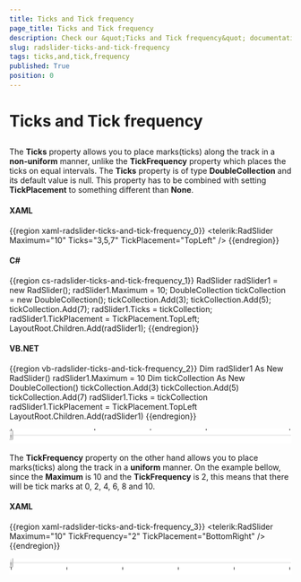 ```yaml
---
title: Ticks and Tick frequency
page_title: Ticks and Tick frequency
description: Check our &quot;Ticks and Tick frequency&quot; documentation article for the RadSlider WPF control.
slug: radslider-ticks-and-tick-frequency
tags: ticks,and,tick,frequency
published: True
position: 0
---
```


# Ticks and Tick frequency



## 

The __Ticks__ property allows you to place marks(ticks) along the track in a __non-uniform__ manner, unlike the __TickFrequency__ property which places the ticks on equal intervals. The __Ticks__ property is of type __DoubleCollection__ and its default value is null. This property has to be combined with setting __TickPlacement__ to something different than __None__.
        

#### __XAML__

{{region xaml-radslider-ticks-and-tick-frequency_0}}
	<telerik:RadSlider Maximum="10" Ticks="3,5,7" TickPlacement="TopLeft" />
{{endregion}}



#### __C#__

{{region cs-radslider-ticks-and-tick-frequency_1}}
	RadSlider radSlider1 = new RadSlider();
	radSlider1.Maximum = 10;
	DoubleCollection tickCollection = new DoubleCollection();
	tickCollection.Add(3);
	tickCollection.Add(5);
	tickCollection.Add(7);
	radSlider1.Ticks = tickCollection;
	radSlider1.TickPlacement = TickPlacement.TopLeft;
	LayoutRoot.Children.Add(radSlider1);
{{endregion}}



#### __VB.NET__

{{region vb-radslider-ticks-and-tick-frequency_2}}
	Dim radSlider1 As New RadSlider()
	radSlider1.Maximum = 10
	Dim tickCollection As New DoubleCollection()
	tickCollection.Add(3)
	tickCollection.Add(5)
	tickCollection.Add(7)
	radSlider1.Ticks = tickCollection
	radSlider1.TickPlacement = TickPlacement.TopLeft
	LayoutRoot.Children.Add(radSlider1)
{{endregion}}

![](images/radslider_features_ticks_custom.png)

The __TickFrequency__ property on the other hand allows you to place marks(ticks) along the track in a __uniform__ manner. On the example bellow, since the __Maximum__ is 10 and the __TickFrequency__ is 2, this means that there will be tick marks at 0, 2, 4, 6, 8 and 10.

#### __XAML__

{{region xaml-radslider-ticks-and-tick-frequency_3}}
	<telerik:RadSlider Maximum="10" TickFrequency="2" TickPlacement="BottomRight" />
{{endregion}}

![](images/radslider_features_ticks_default.png)
